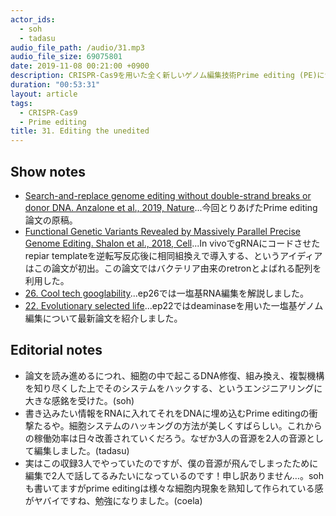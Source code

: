 ```yaml
---
actor_ids:
  - soh
  - tadasu
audio_file_path: /audio/31.mp3
audio_file_size: 69075801
date: 2019-11-08 00:21:00 +0900
description: CRISPR-Cas9を用いた全く新しいゲノム編集技術Prime editing (PE)についての原著論文を紹介しました。
duration: "00:53:31"
layout: article
tags: 
  - CRISPR-Cas9
  - Prime editing
title: 31. Editing the unedited
---
```


## Show notes
- [Search-and-replace genome editing without double-strand breaks or donor DNA. Anzalone et al., 2019, Nature](https://drive.google.com/file/d/1y_MlUarqT3mc83vyXSTJ-B_r9n1-evw4/view)...今回とりあげたPrime editing論文の原稿。
- [Functional Genetic Variants Revealed by Massively Parallel Precise Genome Editing. Shalon et al., 2018, Cell](https://www.ncbi.nlm.nih.gov/pubmed/30245013)...In vivoでgRNAにコードさせたrepiar templateを逆転写反応後に相同組換えで導入する、というアイディアはこの論文が初出。この論文ではバクテリア由来のretronとよばれる配列を利用した。
- [26. Cool tech googlability](https://researchat.fm/episode/26)...ep26では一塩基RNA編集を解説しました。
- [22. Evolutionary selected life](https://researchat.fm/episode/22)...ep22ではdeaminaseを用いた一塩基ゲノム編集について最新論文を紹介しました。

## Editorial notes
- 論文を読み進めるにつれ、細胞の中で起こるDNA修復、組み換え、複製機構を知り尽くした上でそのシステムをハックする、というエンジニアリングに大きな感銘を受けた。(soh)
- 書き込みたい情報をRNAに入れてそれをDNAに埋め込むPrime editingの衝撃たるや。細胞システムのハッキングの方法が美しくすばらしい。これからの稼働効率は日々改善されていくだろう。なぜか3人の音源を2人の音源として編集しました。(tadasu)
- 実はこの収録3人でやっていたのですが、僕の音源が飛んでしまったために編集で2人で話してるみたいになっているのです！申し訳ありません…。sohも書いてますがprime editingは様々な細胞内現象を熟知して作られている感がヤバイですね、勉強になりました。(coela)
